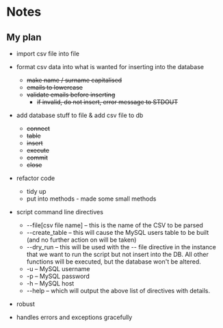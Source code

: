 # Notes

## My plan

- import csv file into file

- format csv data into what is wanted for inserting into the database
  - ~~make name / surname capitalised~~
  - ~~emails to lowercase~~
  - ~~validate emails before inserting~~
    - ~~if invalid, do not insert, error message to STDOUT~~

- add database stuff to file & add csv file to db
  - ~~connect~~
  - ~~table~~
  - ~~insert~~
  - ~~execute~~
  - ~~commit~~
  - ~~close~~

- refactor code
  - tidy up
  - put into methods - made some small methods

- script command line directives
  - --file[csv file name] – this is the name of the CSV to be parsed
  - --create_table – this will cause the MySQL users table to be built (and no further action on will be taken)
  - --dry_run – this will be used with the -- file directive in the instance that we want to run the script but not insert into the DB. All other functions will be executed, but the database won't be altered.
  - -u – MySQL username
  - -p – MySQL password
  - -h – MySQL host
  - --help – which will output the above list of directives with details.

- robust
- handles errors and exceptions gracefully
